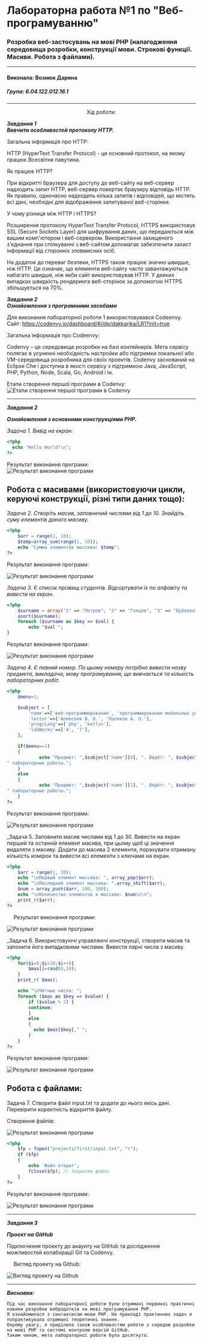 # Лабораторна работа №1 по "Веб-програмуванню"
### Розробка веб-застосувань на мові PHP (налагодження середовища розробки, конструкції мови. Строкові функції. Масиви. Робота з файлами).

***
#### Виконала: Вознюк Дарина
##### Група: 6.04.122.012.16.1

***

<p align="center"><bold>
	Хід роботи:
	</bold></p>
	
	
***Завдання 1<br/>
   Вивчити особливостей протоколу HTTP.<br/>***

Загальна інформація про HTTP:


HTTP (HyperText Transfer Protocol) - це основний протокол, на якому працює Всесвітня павутина.

Як працює HTTP?

При відкритті браузера для доступу до веб-сайту на веб-сервер надходить запит HTTP, веб-сервер повертає браузеру відповідь HTTP. Як правило, одночасно надходить кілька запитів і відповідей, що містять всі дані, необхідні для відображення запитуваної веб-сторінки.

У чому різниця між HTTP і HTTPS?

Розширення протоколу HyperText Transfer Protocol, HTTPS використовує SSL (Secure Sockets Layer) для шифрування даних, що передаються між вашим комп'ютером і веб-сервером. Використання захищеного з'єднання при спілкуванні з веб-сайтом допомагає забезпечити захист інформації від сторонніх зловмисних осіб.

На додаток до переваг безпеки, HTTPS також працює значно швидше, ніж HTTP. Це означає, що елементи веб-сайту часто завантажуються набагато швидше, ніж якби сайт використовував HTTP. У деяких випадках швидкість рендеринга веб-сторінок за допомогою HTTPS збільшується на 70%.



***Завдання 2<br/>
   Ознайомлення з програмними засобами<br/>***

Для виконання лабораторної роботи 1 використовувався Codeenvy.<br/>
Сайт: https://codenvy.io/dashboard/#/ide/dakkarika/LR1?init=true<br/>

Загальна інформація про Codeenvy:<br/>

Codenvy – це середовище розробки на базі контейнерів. Мета сервісу полягає в усуненні необхідність настройки або підтримки локальної або VM-середовища розробника для своїх проектів.
Codenvy заснований на Eclipse Che і доступна в якості сервісу з підтримкою Java, JavaScript, PHP, Python, Node, Scala, Go, Android і ін.


Етапи створення першої програми в Codenvy:
![Етапи створення першої програми в Codenvy](/Codenvy.png)

___

***Завдання 2***

***Ознайомлення з основними конструкціями PHP.***

_Задача 1. Вивід на екран:_

```php
<?php   
  echo "Hello World!\n";
?> 
```

Результат виконання програми:</br>
 ![Результат виконання програми](/Result_1.png)

Робота с масивами (використовуючи цикли, керуючі конструкції, різні типи даних тощо):
---

_Задача 2. Створіть масив, заповнений числами від 1 до 10. Знайдіть суму елементів даного масиву._

```php
<?php
	$arr = range(1, 10);
	$temp=array_sum(range(1, 10));
	echo "Сумма элементов массива: $temp";
?>
```

Результат виконання програми:

  ![Результат виконання програми](/Result_2.png)

_Задача 3. Є список прізвищ студентів. Відсортувати їх по алфавіту та вивести на екран._

```php
<?php
	$surname = array("1" => "Петров", "2" => "Гонцов", "3" => "Буйкова", "4" => "Сидоренко");
	asort($surname);
	foreach ($surname as $key => $val) {
        echo "$val ";
}
```

Результат виконання програми:

 ![Результат виконання програми](/Result_3.png)
 

*Задача 4. Є певний номер. По цьому номеру потрібно вивести назву предмета, викладача, мову програмування, що вивчається та кількість лабораторних робіт.*

```php
<?php
	$menu=1;

	$subject = [
 		'name'=>['веб-программирование', 'программирование мобильных устройств'],
 		'lector'=>['Алексеев В. О.', 'Поляков А. О.'],
 		'progrLang'=>['php', 'kotlin'],
 		'labWorks'=>['4', '7'],
	];

	if($menu==1)
	{
    		echo "Предмет: ",$subject['name'][0], ". Ведёт: ", $subject['lector'][0],". Изучается язык: ", $subject['progrLang'][0],". Нужно сдать: ", $subject['labWorks'][0],
" лабораторные работы."; 
	}
	else
	{
    		echo "Предмет: ",$subject['name'][1], ". Ведёт: ", $subject['lector'][1],". Изучается язык: ", $subject['progrLang'][1],". Нужно сдать: ", $subject['labWorks'][1],
" лабораторные работы."; 
	}
?>
```

Результат виконання програми:

  ![Результат виконання програми](/Result_4.png)
  

_Задача 5. Заповнити масив числами від 1 до 30. Вивести на екран перший та останній елемент масива, при цьому щоб ці значення видаляти з масиву. Додати до масива 2 елементи, порахувати отриману кількість комірок та вивести всі елементи з ключами на екран.

```php
<?php
	$arr = range(1, 30);
	echo "\nПервый элемент массива: ", array_pop($arr);
	echo "\nПоследний элемент массива: ",array_shift($arr);
	$num = array_push($arr, 100, 200);
	echo "\nКоличество элементов в массиве: $num\n\n";
	print_r($arr);
?>
```

 
Результат виконання програми:

 ![Результат виконання програми](/Result_5.png) 
 

_Задача 6. Використовуючі управляючі конструкції, створити масив та запонити його випадковими числами. Вивести парні числа з масиву.

```php
<?php
	for($i=0;$i<10;$i++){
  		$mas[]=rand(0,10);
	}
	print_r( $mas);

	echo "\nЧётные числа: ";
	foreach ($mas as $key => $value) {
	    if ($value % 2) { 
		continue;
	    }
	    else 
		{
		  echo $mas[$key]," ";
		}
	}
?>
```
Результат виконання програми:

 ![Результат виконання програми](/Result_6.png)

Робота с файлами:
---

Задача 7. Створити файл input.txt та додати до нього якісь дані. Перевірити коректність відкриття файлу.

Створення файлів:

  ![Результат виконання програми](Files.png)
 
```php
<?php
	$fp = fopen("projects/first/input.txt", "r");
	if ($fp)
	{
	    echo 'Файл открыт';
	    fclose($fp); // Закрытие файла
	}
?>
```

Результат виконання програми:

  ![Результат виконання програми](/Result_7.png)

___

***Завдання 3***

***Проект на GitHub***

Підключення проекту до акаунту на GitHub та дослідження можливостей колаборації Git та Codenvy. 

 
Вигляд проекту на Github:

  ![Вигляд проекту на Github](Git.png)
 
___

***Висновки:***

	Під час виконання лабораторної роботи були отримані первинні практичні навики розробки вебдодатків на мові програмування PHP.
	Я ознайомилася з синтаксисом мови PHP. На прикладі практичних задач я попрактикувала отримані теоретичні знання.
	Окрему увагу, я приділила також особливостям роботи з середою розробки на мові PHP та системі контролю версій GitHub.
	Таким чином, мета лабораторної роботи була досягнута.


